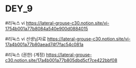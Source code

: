 # DEY_9
#리눅스 vi 
https://lateral-grouse-c30.notion.site/vi-1754b001a77b8084a540e900d0884015



#리눅스 vi 선생님자료 
https://lateral-grouse-c30.notion.site/vi-17a4b001a77b80aead74f7fac54c081a

#리눅스 (권한) (계정)
https://lateral-grouse-c30.notion.site/17a4b001a77b805dbd5cf7ce422bbf08
